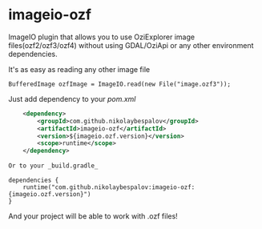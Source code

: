 # imageio-ozf
ImageIO plugin that allows you to use OziExplorer image files(ozf2/ozf3/ozf4) without using GDAL/OziApi or any other environment dependencies.

It's as easy as reading any other image file

    BufferedImage ozfImage = ImageIO.read(new File("image.ozf3"));
    
Just add dependency to your _pom.xml_
```xml
    <dependency>
        <groupId>com.github.nikolaybespalov</groupId>
        <artifactId>imageio-ozf</artifactId>
        <version>${imageio.ozf.version}</version>
        <scope>runtime</scope>
    </dependency>
    
Or to your _build.gradle_
```
    dependencies {
        runtime("com.github.nikolaybespalov:imageio-ozf:{imageio.ozf.version}")
    }

And your project will be able to work with .ozf files!
